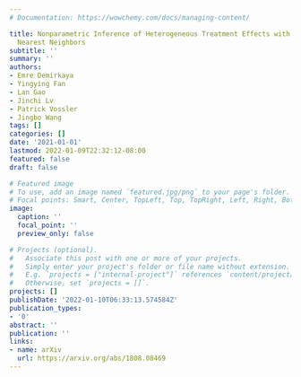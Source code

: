 ```yaml
---
# Documentation: https://wowchemy.com/docs/managing-content/

title: Nonparametric Inference of Heterogeneous Treatment Effects with Two-Scale Distributional
  Nearest Neighbors
subtitle: ''
summary: ''
authors:
- Emre Demirkaya
- Yingying Fan
- Lan Gao
- Jinchi Lv
- Patrick Vossler
- Jingbo Wang
tags: []
categories: []
date: '2021-01-01'
lastmod: 2022-01-09T22:32:12-08:00
featured: false
draft: false

# Featured image
# To use, add an image named `featured.jpg/png` to your page's folder.
# Focal points: Smart, Center, TopLeft, Top, TopRight, Left, Right, BottomLeft, Bottom, BottomRight.
image:
  caption: ''
  focal_point: ''
  preview_only: false

# Projects (optional).
#   Associate this post with one or more of your projects.
#   Simply enter your project's folder or file name without extension.
#   E.g. `projects = ["internal-project"]` references `content/project/deep-learning/index.md`.
#   Otherwise, set `projects = []`.
projects: []
publishDate: '2022-01-10T06:33:13.574584Z'
publication_types:
- '0'
abstract: ''
publication: ''
links:
- name: arXiv
  url: https://arxiv.org/abs/1808.08469
---
```

